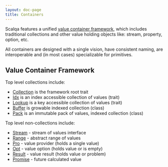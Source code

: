 ```yaml
---
layout: doc-page
title: Containers
---
```


Scalqa features a unified [value container framework](../../api/scalqa/Val$.html), 
which includes traditional collections and other value holding objects like: stream, property, option, etc. 

All containers are designed with a single vision, have consistent naming, are interoperable and (in most cases) specializable for primitives. 

## Value Container Framework

Top level collections include:

- [Collection](../../api/scalqa/val/Collection.html) is the framework root trait
- [Idx](../../api/scalqa/val/Idx.html) is an index accessible collection of values (trait)
- [Lookup](../../api/scalqa/val/Lookup.html) is a key accessible collection of values (trait) 
- [Buffer](../../api/scalqa/val/Buffer.html) is growable indexed collection (class)
- [Pack](../../api/scalqa/val/Pack.html) is an immutable pack of values, indexed collection (class)

Top level non-collections include:

- [Stream](../../api/scalqa/val/Stream.html) - stream of values interface
- [Range](../../api/scalqa/val/Range.html) - abstract range of values 
- [Pro](../../api/scalqa/val/Pro.html) - value provider (holds a single value)  
- [Opt](../../api/scalqa/val/Opt.html) - value option  (holds value or is empty)
- [Result](../../api/scalqa/val/Result.html) - value result (holds value or problem) 
- [Promise](../../api/scalqa/val/Promise.html) - future calculated value 


